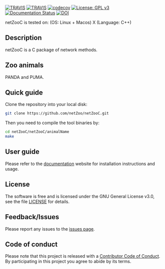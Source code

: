 [![TRAVIS](https://img.shields.io/travis/netZoo/netZooC/master?label=master)](https://travis-ci.org/netZoo/netZooC/)
[![TRAVIS](https://img.shields.io/travis/netZoo/netZooC/master?label=devel)](https://travis-ci.org/netZoo/netZooC/)
[![codecov](https://codecov.io/gh/netZoo/netZooC/branch/devel/graph/badge.svg)](https://codecov.io/gh/netZoo/netZooC)
[![License: GPL v3](https://img.shields.io/badge/License-GPLv3-blue.svg)](https://www.gnu.org/licenses/gpl-3.0)
[![Documentation Status](https://readthedocs.org/projects/netzooc/badge/?version=latest)](https://netzooc.readthedocs.io/en/latest/?badge=latest)
[![DOI](https://zenodo.org/badge/189261699.svg)](https://zenodo.org/badge/latestdoi/189261699)
 
netZooC is tested on: (OS: Linux + Macos) X (Language: C++)

## Description
netZooC is a C package of network methods.

## Zoo animals
PANDA and PUMA.

## Quick guide

Clone the repository into your local disk:

```bash
git clone https://github.com/netZoo/netZooC.git
```

Then you need to compile the tool binaries by:

 ```bash
 cd netZooC/netZooC/animalName
 make
 ``` 

## User guide
Please refer to the [documentation](https://netzooc.readthedocs.io/en/latest/) website for installation instructions and usage.

## License
The software is free and is licensed under the GNU General License v3.0, see the file [LICENSE](LICENSE.txt) for details.

## Feedback/Issues
Please report any issues to the [issues page](https://github.com/netZoo/netZooC/issues).

## Code of conduct
Please note that this project is released with a [Contributor Code of Conduct](CONDUCT.md). By participating in this project you agree to abide by its terms.
